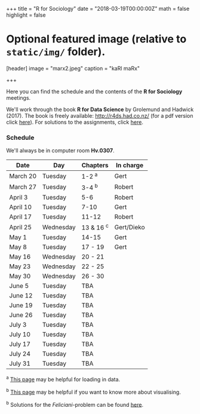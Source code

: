 +++
title = "R for Sociology"
date = "2018-03-19T00:00:00Z"
math = false
highlight = false

# Optional featured image (relative to `static/img/` folder).
[header]
image = "marx2.jpeg"
caption = "kaRl maRx"

+++


Here you can find the schedule and the contents of the **R for Sociology** meetings. 

We'll work through the book **R for Data Science** by Grolemund and Hadwick (2017). The book is freely available: http://r4ds.had.co.nz/ (for a pdf version click [here](http://www.allitebooks.in/r-data-science/)). For solutions to the assignments, click [here](https://jrnold.github.io/r4ds-exercise-solutions/).

### Schedule
We'll always be in computer room **Hv.0307**.


|Date        |Day         |Chapters    |In charge
|--------    |--------    |--------    |---------
|March 20    |Tuesday     |1-2 <sup>a</sup>         |Gert
|March 27    |Tuesday     |3-4 <sup>b</sup>         |Robert
|April 3     |Tuesday     |5-6           |Robert
|April 10    |Tuesday     |7-10         |Gert
|April 17    |Tuesday     |11-12        |Robert
|April 25    |Wednesday   |13 & 16 <sup>c</sup>      |Gert/Dieko
|May 1       |Tuesday     |14-15       |Gert
|May 8       |Tuesday     |17 - 19         |Gert
|May 16      |Wednesday   |20 - 21         |
|May 23      |Wednesday   |22 - 25         |
|May 30      |Wednesday   |26 - 30         |
|June 5      |Tuesday     |TBA         |
|June 12     |Tuesday     |TBA         |
|June 19     |Tuesday     |TBA         |
|June 26     |Tuesday     |TBA         |
|July 3      |Tuesday     |TBA         |
|July 10     |Tuesday     |TBA         |
|July 17     |Tuesday     |TBA         |
|July 24     |Tuesday     |TBA         |
|July 31     |Tuesday     |TBA         |

<sup>a</sup> [This page](http://stulp.gmw.rug.nl/22-01-2018/Rworkshop/) may be helpful for loading in data.

<sup>b</sup> [This page](http://stulp.gmw.rug.nl/ggplotworkshop/) may be helpful if you want to know more about visualising.

<sup>b</sup> Solutions for the *Feliciani*-problem can be found [here](https://www.gertstulp.com/pdf/Feliciani.zip).
